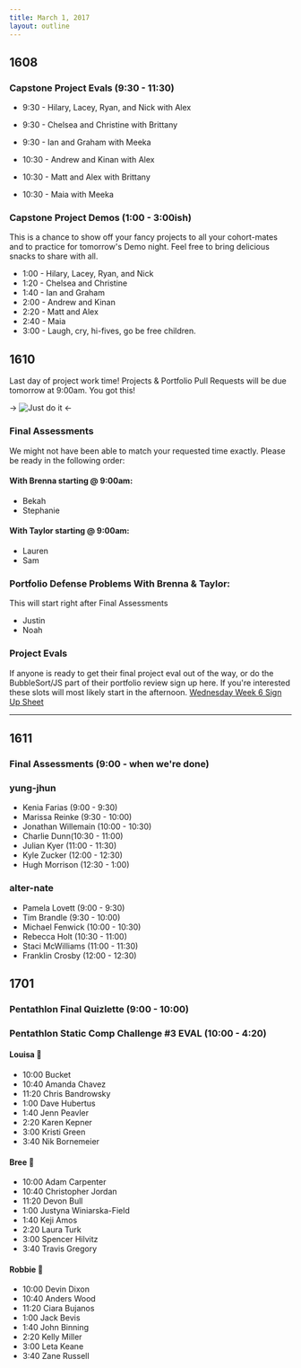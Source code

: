 ```yaml
---
title: March 1, 2017
layout: outline
---
```


## 1608

### Capstone Project Evals (9:30 - 11:30)

* 9:30  - Hilary, Lacey, Ryan, and Nick with Alex
* 9:30  - Chelsea and Christine with Brittany
* 9:30  - Ian and Graham with Meeka

* 10:30  - Andrew and Kinan with Alex
* 10:30  - Matt and Alex with Brittany
* 10:30  - Maia with Meeka

### Capstone Project Demos (1:00 - 3:00ish)

This is a chance to show off your fancy projects to all your cohort-mates and to practice for tomorrow's Demo night. Feel free to bring delicious snacks to share with all.

* 1:00 - Hilary, Lacey, Ryan, and Nick
* 1:20 - Chelsea and Christine
* 1:40 - Ian and Graham
* 2:00 - Andrew and Kinan
* 2:20 - Matt and Alex
* 2:40 - Maia
* 3:00 - Laugh, cry, hi-fives, go be free children.


## 1610

Last day of project work time! Projects & Portfolio Pull Requests will be due tomorrow at 9:00am. You got this!                        

-> ![Just do it](https://s-media-cache-ak0.pinimg.com/736x/f2/58/f4/f258f40627b8f0f4b0734de2f709e154.jpg) <-

### Final Assessments

We might not have been able to match your requested time exactly. Please be ready in the following order:

#### With Brenna starting @ 9:00am:

* Bekah
* Stephanie

#### With Taylor starting @ 9:00am:
* Lauren
* Sam

### Portfolio Defense Problems With Brenna & Taylor:
This will start right after Final Assessments
* Justin
* Noah

### Project Evals

If anyone is ready to get their final project eval out of the way, or do the BubbleSort/JS part of their portfolio review sign up here. If you're interested these slots will most likely start in the afternoon. [Wednesday Week 6 Sign Up Sheet](https://docs.google.com/spreadsheets/d/1wbC2kGuHma7-jB2HiY26Uumw7iqIWBFnfbsrOFGuWO4/edit#gid=0)  


--------------------------------------------

## 1611

### Final Assessments (9:00 - when we're done)

### yung-jhun

* Kenia Farias (9:00 - 9:30)
* Marissa Reinke (9:30 - 10:00)
* Jonathan Willemain (10:00 - 10:30)
* Charlie Dunn(10:30 - 11:00)
* Julian Kyer (11:00 - 11:30)
* Kyle Zucker (12:00 - 12:30)
* Hugh Morrison (12:30 - 1:00)


### alter-nate

* Pamela Lovett (9:00 - 9:30)
* Tim Brandle (9:30 - 10:00)
* Michael Fenwick (10:00 - 10:30)
* Rebecca Holt (10:30 - 11:00)
* Staci McWilliams (11:00 - 11:30)
* Franklin Crosby (12:00 - 12:30)


## 1701

### Pentathlon Final Quizlette (9:00 - 10:00)

### Pentathlon Static Comp Challenge #3 EVAL (10:00 - 4:20)

#### Louisa :hear_no_evil:

* 10:00 Bucket
* 10:40 Amanda Chavez
* 11:20 Chris Bandrowsky
* 1:00 Dave Hubertus
* 1:40 Jenn Peavler
* 2:20 Karen Kepner
* 3:00 Kristi Green
* 3:40 Nik Bornemeier

#### Bree :see_no_evil:

* 10:00 Adam Carpenter
* 10:40 Christopher Jordan
* 11:20 Devon Bull
* 1:00 Justyna Winiarska-Field
* 1:40 Keji Amos
* 2:20 Laura Turk
* 3:00 Spencer Hilvitz
* 3:40 Travis Gregory

#### Robbie :speak_no_evil:

* 10:00 Devin Dixon
* 10:40 Anders Wood
* 11:20 Ciara Bujanos
* 1:00 Jack Bevis
* 1:40 John Binning
* 2:20 Kelly Miller
* 3:00 Leta Keane
* 3:40 Zane Russell
